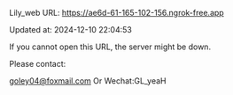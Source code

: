 Lily_web URL: https://ae6d-61-165-102-156.ngrok-free.app

Updated at: 2024-12-10 22:04:53

If you cannot open this URL, the server might be down.

Please contact: 

goley04@foxmail.com Or Wechat:GL_yeaH